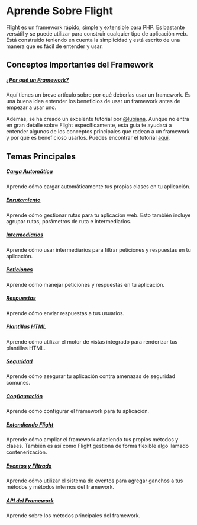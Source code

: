 # Aprende Sobre Flight

Flight es un framework rápido, simple y extensible para PHP. Es bastante versátil y se puede utilizar para construir cualquier tipo de aplicación web. Está construido teniendo en cuenta la simplicidad y está escrito de una manera que es fácil de entender y usar.

## Conceptos Importantes del Framework

##### [¿Por qué un Framework?](/learn/why-frameworks)

Aquí tienes un breve artículo sobre por qué deberías usar un framework. Es una buena idea entender los beneficios de usar un framework antes de empezar a usar uno.

Además, se ha creado un excelente tutorial por [@lubiana](https://git.php.fail/lubiana). Aunque no entra en gran detalle sobre Flight específicamente, esta guía te ayudará a entender algunos de los conceptos principales que rodean a un framework y por qué es beneficioso usarlos. Puedes encontrar el tutorial [aquí](https://git.php.fail/lubiana/no-framework-tutorial/src/branch/master/README.md).

## Temas Principales

##### [Carga Automática](/learn/autoloading)

Aprende cómo cargar automáticamente tus propias clases en tu aplicación.

##### [Enrutamiento](/learn/routing)

Aprende cómo gestionar rutas para tu aplicación web. Esto también incluye agrupar rutas, parámetros de ruta e intermediarios.

##### [Intermediarios](/learn/middleware)

Aprende cómo usar intermediarios para filtrar peticiones y respuestas en tu aplicación.

##### [Peticiones](/learn/requests)

Aprende cómo manejar peticiones y respuestas en tu aplicación.

##### [Respuestas](/learn/responses)

Aprende cómo enviar respuestas a tus usuarios.

##### [Plantillas HTML](/learn/templates)

Aprende cómo utilizar el motor de vistas integrado para renderizar tus plantillas HTML.

##### [Seguridad](/learn/security)

Aprende cómo asegurar tu aplicación contra amenazas de seguridad comunes.

##### [Configuración](/learn/configuration)

Aprende cómo configurar el framework para tu aplicación.

##### [Extendiendo Flight](/learn/extending)

Aprende cómo ampliar el framework añadiendo tus propios métodos y clases. También es así como Flight gestiona de forma flexible algo llamado contenerización.

##### [Eventos y Filtrado](/learn/filtering)

Aprende cómo utilizar el sistema de eventos para agregar ganchos a tus métodos y métodos internos del framework.

##### [API del Framework](/learn/api)

Aprende sobre los métodos principales del framework.